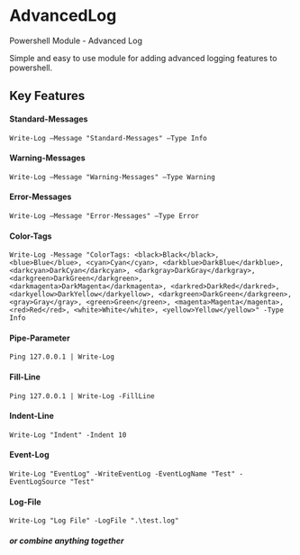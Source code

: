 # AdvancedLog
Powershell Module - Advanced Log

Simple and easy to use module for adding advanced logging features to powershell.

## Key Features

#### Standard-Messages
`Write-Log –Message "Standard-Messages" –Type Info`

#### Warning-Messages
`Write-Log –Message "Warning-Messages" –Type Warning`

#### Error-Messages
`Write-Log –Message "Error-Messages" –Type Error`

#### Color-Tags
`Write-Log -Message "ColorTags: <black>Black</black>, <blue>Blue</blue>, <cyan>Cyan</cyan>, <darkblue>DarkBlue</darkblue>, <darkcyan>DarkCyan</darkcyan>, <darkgray>DarkGray</darkgray>, <darkgreen>DarkGreen</darkgreen>, <darkmagenta>DarkMagenta</darkmagenta>, <darkred>DarkRed</darkred>, <darkyellow>DarkYellow</darkyellow>, <darkgreen>DarkGreen</darkgreen>, <gray>Gray</gray>, <green>Green</green>, <magenta>Magenta</magenta>, <red>Red</red>, <white>White</white>, <yellow>Yellow</yellow>" -Type Info`

#### Pipe-Parameter
`Ping 127.0.0.1 | Write-Log`

#### Fill-Line
`Ping 127.0.0.1 | Write-Log -FillLine`

#### Indent-Line
`Write-Log "Indent" -Indent 10`

#### Event-Log
`Write-Log "EventLog" -WriteEventLog -EventLogName "Test" -EventLogSource "Test"`

#### Log-File 
`Write-Log "Log File" -LogFile ".\test.log"`

##### or combine anything together

